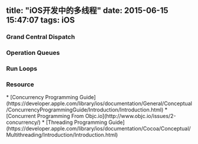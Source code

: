 title: "iOS开发中的多线程"
date: 2015-06-15 15:47:07
tags: iOS
---

<h3 id="1">Grand Central Dispatch</h3>

<h3 id="2">Operation Queues</h3>

<h3 id="3">Run Loops</h3>

<h3 id="2">Resource</h3>
* [Concurrency Programming Guide](https://developer.apple.com/library/ios/documentation/General/Conceptual/ConcurrencyProgrammingGuide/Introduction/Introduction.html)  
* [Concurrent Programming From Objc.io](http://www.objc.io/issues/2-concurrency/)  
* [Threading Programming Guide](https://developer.apple.com/library/ios/documentation/Cocoa/Conceptual/Multithreading/Introduction/Introduction.html)  

